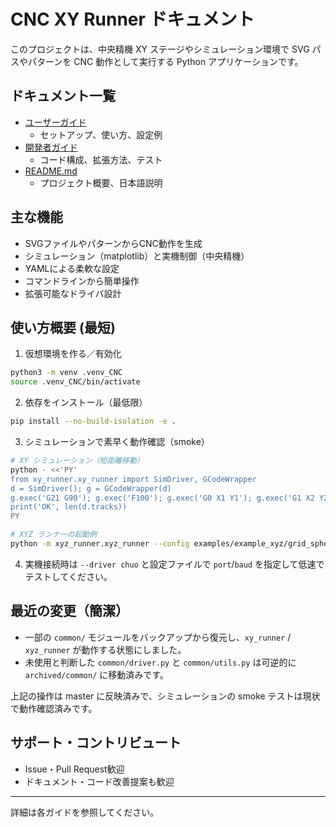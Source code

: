 # CNC XY Runner ドキュメント

このプロジェクトは、中央精機 XY ステージやシミュレーション環境で SVG パスやパターンを CNC 動作として実行する Python アプリケーションです。

## ドキュメント一覧

- [ユーザーガイド](user-guide.md)
  - セットアップ、使い方、設定例
- [開発者ガイド](developer-guide.md)
  - コード構成、拡張方法、テスト
- [README.md](../README.md)
  - プロジェクト概要、日本語説明

## 主な機能

- SVGファイルやパターンからCNC動作を生成
- シミュレーション（matplotlib）と実機制御（中央精機）
- YAMLによる柔軟な設定
- コマンドラインから簡単操作
- 拡張可能なドライバ設計

## 使い方概要 (最短)

1. 仮想環境を作る／有効化
  ```bash
  python3 -m venv .venv_CNC
  source .venv_CNC/bin/activate
  ```
2. 依存をインストール（最低限）
  ```bash
  pip install --no-build-isolation -e .
  ```
3. シミュレーションで素早く動作確認（smoke）
  ```bash
  # XY シミュレーション（短距離移動）
  python - <<'PY'
  from xy_runner.xy_runner import SimDriver, GCodeWrapper
  d = SimDriver(); g = GCodeWrapper(d)
  g.exec('G21 G90'); g.exec('F100'); g.exec('G0 X1 Y1'); g.exec('G1 X2 Y2')
  print('OK', len(d.tracks))
  PY

  # XYZ ランナーの起動例
  python -m xyz_runner.xyz_runner --config examples/example_xyz/grid_spheres.yaml --no-animate
  ```

4. 実機接続時は `--driver chuo` と設定ファイルで `port`/`baud` を指定して低速でテストしてください。

## 最近の変更（簡潔）

- 一部の `common/` モジュールをバックアップから復元し、`xy_runner` / `xyz_runner` が動作する状態にしました。
- 未使用と判断した `common/driver.py` と `common/utils.py` は可逆的に `archived/common/` に移動済みです。

上記の操作は master に反映済みで、シミュレーションの smoke テストは現状で動作確認済みです。

## サポート・コントリビュート

- Issue・Pull Request歓迎
- ドキュメント・コード改善提案も歓迎

---

詳細は各ガイドを参照してください。
